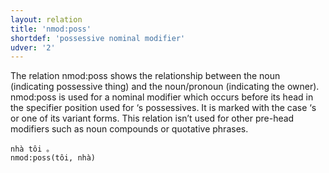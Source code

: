 ```yaml
---
layout: relation
title: 'nmod:poss'
shortdef: 'possessive nominal modifier'
udver: '2'
---
```


The relation nmod:poss shows the relationship between the noun (indicating possessive thing) and the noun/pronoun (indicating the owner). nmod:poss is used for a nominal modifier which occurs before its head in the specifier position used for ‘s possessives. It is marked with the case ‘s or one of its variant forms. This relation isn’t used for other pre-head modifiers such as noun compounds or quotative phrases.

~~~ sdparse
nhà tôi 。
nmod:poss(tôi, nhà)
~~~

<!-- Interlanguage links updated So kvě 14 19:02:54 CEST 2022 -->
